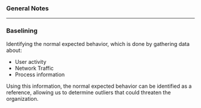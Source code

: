 ### General Notes

---
### Baselining 

Identifying the normal expected behavior, which is done by gathering data about:
- User activity
- Network Traffic
- Process information

Using this information, the normal expected behavior can be identified as a reference, allowing us to determine outliers that could threaten the organization.

